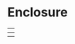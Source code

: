 # Enclosure

<table>
  <tr>
    <th><a href="https://github.com/liujiaq1/ECE411-Team9/blob/master/Enclosure/Enclosure.png" title="Enclosure"</a></th>
  </tr>
  <tr>
    <th><a href="https://github.com/liujiaq1/ECE411-Team9/blob/master/Enclosure/EnclosureExploded.png" title="Exploded Enclosure"</a></th>
  </tr>
</table>
